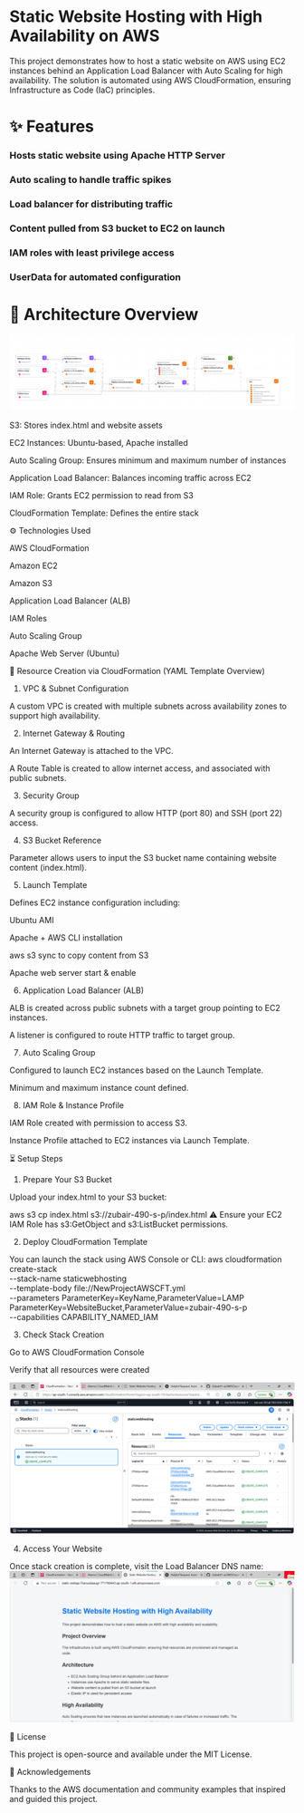 # Static Website Hosting with High Availability on AWS

This project demonstrates how to host a static website on AWS using EC2 instances behind an Application Load Balancer with Auto Scaling for high availability. The solution is automated using AWS CloudFormation, ensuring Infrastructure as Code (IaC) principles.

# ✨ Features

###  Hosts static website using Apache HTTP Server

### Auto scaling to handle traffic spikes

### Load balancer for distributing traffic

### Content pulled from S3 bucket to EC2 on launch

### IAM roles with least privilege access

### UserData for automated configuration

# 🔧 Architecture Overview


![Architecture Diagram](iaccomposer.png)

S3: Stores index.html and website assets

EC2 Instances: Ubuntu-based, Apache installed

Auto Scaling Group: Ensures minimum and maximum number of instances

Application Load Balancer: Balances incoming traffic across EC2

IAM Role: Grants EC2 permission to read from S3

CloudFormation Template: Defines the entire stack


⚙️ Technologies Used

AWS CloudFormation

Amazon EC2

Amazon S3

Application Load Balancer (ALB)

IAM Roles

Auto Scaling Group

Apache Web Server (Ubuntu)

📝 Resource Creation via CloudFormation (YAML Template Overview)

1. VPC & Subnet Configuration

A custom VPC is created with multiple subnets across availability zones to support high availability.



2. Internet Gateway & Routing

An Internet Gateway is attached to the VPC.

A Route Table is created to allow internet access, and associated with public subnets.



3. Security Group

A security group is configured to allow HTTP (port 80) and SSH (port 22) access.



4. S3 Bucket Reference

Parameter allows users to input the S3 bucket name containing website content (index.html).



5. Launch Template

Defines EC2 instance configuration including:

Ubuntu AMI

Apache + AWS CLI installation

aws s3 sync to copy content from S3

Apache web server start & enable



6. Application Load Balancer (ALB)

ALB is created across public subnets with a target group pointing to EC2 instances.

A listener is configured to route HTTP traffic to target group.



7. Auto Scaling Group

Configured to launch EC2 instances based on the Launch Template.

Minimum and maximum instance count defined.



8. IAM Role & Instance Profile

IAM Role created with permission to access S3.

Instance Profile attached to EC2 instances via Launch Template.



⏳ Setup Steps

1. Prepare Your S3 Bucket

Upload your index.html to your S3 bucket:

aws s3 cp index.html s3://zubair-490-s-p/index.html
 ⚠️ Ensure your EC2 IAM Role has s3:GetObject and s3:ListBucket permissions.

2. Deploy CloudFormation Template

You can launch the stack using AWS Console or CLI:
aws cloudformation create-stack \
  --stack-name staticwebhosting \
  --template-body file://NewProjectAWSCFT.yml \
  --parameters ParameterKey=KeyName,ParameterValue=LAMP \
               ParameterKey=WebsiteBucket,ParameterValue=zubair-490-s-p \
  --capabilities CAPABILITY_NAMED_IAM

3. Check Stack Creation

Go to AWS CloudFormation Console

Verify that all resources were created

![CloudFormation Stack Created](cftstack.png)

4. Access Your Website

Once stack creation is complete, visit the Load Balancer DNS name:
![Website View](accessweb.png)

📄 License

This project is open-source and available under the MIT License.

🙏 Acknowledgements

Thanks to the AWS documentation and community examples that inspired and guided this project.
